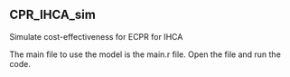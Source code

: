 ## CPR_IHCA_sim
Simulate cost-effectiveness for ECPR for IHCA

The main file to use the model is the main.r file.
Open the file and run the code.
